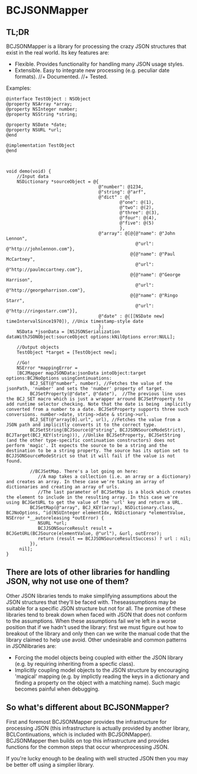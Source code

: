 # BCJSONMapper

## TL;DR
BCJSONMapper is a library for processing the crazy JSON structures that exist in the real world. Its key features are:
+ Flexible. Provides functionality for handling many JSON usage styles.
+ Extensible. Easy to integrate new processing (e.g. peculiar date formats).
//+ Documented.
//+ Tested.



Examples:

````
@interface TestObject : NSObject
@property NSArray *array;
@property NSInteger number;
@property NSString *string;

@property NSDate *date;
@property NSURL *url;
@end

@implementation TestObject
@end



void demo(void) {
    //Input data
    NSDictionary *sourceObject = @{
                                   @"number": @1234,
                                   @"string": @"arf",
                                   @"dict" : @{
                                           @"one": @(1),
                                           @"two": @(2),
                                           @"three": @(3),
                                           @"four": @(4),
                                           @"five": @(5)
                                           },
                                   @"array": @[@{@"name": @"John Lennon",
                                                 @"url": @"http://johnlennon.com"},
                                               @{@"name": @"Paul McCartney",
                                                 @"url": @"http://paulmccartney.com"},
                                               @{@"name": @"George Harrison",
                                                 @"url": @"http://georgeharrison.com"},
                                               @{@"name": @"Ringo Starr",
                                                 @"url": @"http://ringostarr.com"}],
                                   @"date" : @([[NSDate new] timeIntervalSince1970]), //Unix timestamp-style date
                                   };
    NSData *jsonData = [NSJSONSerialization dataWithJSONObject:sourceObject options:kNilOptions error:NULL];

    //Output objects
    TestObject *target = [TestObject new];

    //Go!
    NSError *mappingError =
    [BCJMapper mapJSONData:jsonData intoObject:target options:BCJNoOptions usingContinuations:
         BCJ_SET(@"number", number), //Fetches the value of the jsonPath, 'number' and sets the 'number' property of target.
         BCJSetProperty(@"date", @"date"),  //The previous line uses the BCJ_SET macro which is just a wrapper arround BCJSetProperty to add runtime selector checking. Note that the date is being  implicitly converted from a number to a date. BCJSetProperty supports three such conversions. number->date, string->date & string->url.
         BCJ_SET(@"array[0].url", url), //Fetches the value from a JSON path and implicitly converts it to the correct type.
         BCJSetString(BCJSource(@"string", BCJJSONSourceModeStrict), BCJTarget(BCJ_KEY(string))), //Unlike BCJSetProperty, BCJSetString (and the other type-specific continuation constructors) does not perform 'magic'. It expects the source to be a string and the destination to be a string property. The source has its option set to BCJJSONSourceModeStrict so that it will fail if the value is not found.
         
         //BCJSetMap. There's a lot going on here:
            //A map takes a collection (i.e. an array or a dictionary) and creates an array. In these case we're taking an array of dictionaries and creating an array of urls.
            //The last parameter of BCJSetMap is a block which creates the element to include in the resulting array. In this case we're using BCJGetURL to get the value of the 'url' key and return a URL.
         BCJSetMap(@"array", BCJ_KEY(array), NSDictionary.class, BCJNoOptions, ^id(NSUInteger elementIdx, NSDictionary *elementValue, NSError *__autoreleasing *outError) {
            NSURL *url;
            BCJJSONSourceResult result = BCJGetURL(BCJSource(elementValue, @"url"), &url, outError);
            return (result == BCJJSONSourceResultSuccess) ? url : nil;
         }),
     nil];
}

````



## There are lots of other libraries for handling JSON, why not use one of them?
Other JSON libraries tends to make simplifying assumptions about the JSON structures that they'll be faced with. Theseassumptions may be suitable for a specific JSON structure but not for all. The promise of these libraries tend to break down when faced with JSON that does not conform to the assumptions. When these assumptions fail we're left in a worse position that if we hadn't used the library: first we must figure out how to breakout of the library and only then can we write the manual code that the library claimed to help use avoid. Other undesirable and common patterns in JSONlibraries are:

- Forcing the model objects being coupled with either the JSON library (e.g. by requiring inheriting from a specfic class).
- Implicitly coupling model objects to the JSON structure by encouraging 'magical' mapping (e.g. by implictly reading the keys in a dictionary and finding a property on the object with a matching name). Such magic becomes painful when debugging.


## So what's different about BCJSONMapper?
First and foremost BCJSONMapper provides the infrastructure for processing JSON (this infrastructure is actually provided by another library, BCLContinuations, which is included with BCJSONMapper). BCJSONMapper then builds on top this infrastructure and provides functions for the common steps that occur whenprocessing JSON. 

If you're lucky enough to be dealing with well structed JSON then you may be better off using a simplier library.
